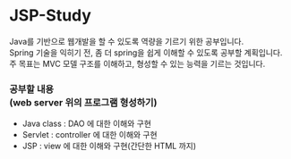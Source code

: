 <h1>JSP-Study</h1>

<p>Java를 기반으로 웹개발을 할 수 있도록 역량을 기르기 위한 공부입니다.<br>
Spring 기술을 익히기 전, 좀 더 spring을 쉽게 이해할 수 있도록 공부할 계획입니다.<br>
주 목표는 MVC 모델 구조를 이해하고, 형성할 수 있는 능력을 기르는 것입니다.</p>
  
<h3>공부할 내용<br>(web server 위의 프로그램 형성하기)</h3>
<ul>
  <li>Java class : DAO 에 대한 이해와 구현</li>
  <li>Servlet : controller 에 대한 이해와 구현</li>
  <li>JSP : view 에 대한 이해와 구현(간단한 HTML 까지)</li>
</ul>

